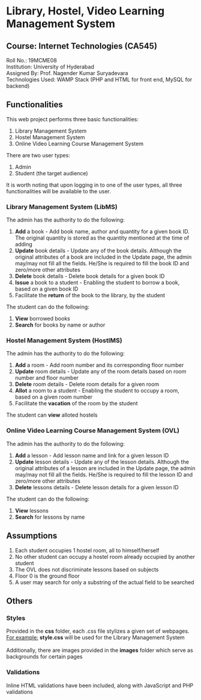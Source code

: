 # Library, Hostel, Video Learning Management System
## Course: Internet Technologies (CA545)

Roll No.: 19MCME08<br>
Institution: University of Hyderabad<br>
Assigned By: Prof. Nagender Kumar Suryadevara<br>
Technologies Used: WAMP Stack (PHP and HTML for front end, MySQL for backend)

## Functionalities
This web project performs three basic functionalities:
1. Library Management System
2. Hostel Management System
3. Online Video Learning Course Management System

There are two user types:
1. Admin
2. Student (the target audience)

It is worth noting that upon logging in to one of the user types, all three functionalities will be available to the user.

### Library Management System (LibMS)
The admin has the authority to do the following:
1. **Add** a book - Add book name, author and quantity for a given book ID. The original quantity is stored as the quantity mentioned at the time of adding
2. **Update** book details - Update any of the book details. Although the original attributes of a book are included in the Update page, the admin may/may not fill all the fields. He/She is required to fill the book ID and zero/more other attributes
3. **Delete** book details - Delete book details for a given book ID
4. **Issue** a book to a student - Enabling the student to borrow a book, based on a given book ID
5. Facilitate the **return** of the book to the library, by the student

The student can do the following:
1. **View** borrowed books
2. **Search** for books by name or author

### Hostel Management System (HostlMS)
The admin has the authority to do the following:
1. **Add** a room - Add room number and its corresponding floor number
2. **Update** room details - Update any of the room details based on room number and floor number
3. **Delete** room details - Delete room details for a given room
4. **Allot** a room to a student - Enabling the student to occupy a room, based on a given room number
5. Facilitate the **vacation** of the room by the student

The student can **view** alloted hostels

### Online Video Learning Course Management System (OVL)
The admin has the authority to do the following:
1. **Add** a lesson - Add lesson name and link for a given lesson ID
2. **Update** lesson details - Update any of the lesson details. Although the original attributes of a lesson are included in the Update page, the admin may/may not fill all the fields. He/She is required to fill the lesson ID and zero/more other attributes
3. **Delete** lessons details - Delete lesson details for a given lesson ID

The student can do the following:
1. **View** lessons
2. **Search** for lessons by name

## Assumptions
1. Each student occupies 1 hostel room, all to himself/herself
2. No other student can occupy a hostel room already occupied by another student
3. The OVL does not discriminate lessons based on subjects
4. Floor 0 is the ground floor
5. A user may search for only a substring of the actual field to be searched

## Others

### Styles
Provided in the **css** folder, each .css file stylizes a given set of webpages.<br>
<ins>For example:</ins> **style.css** will be used for the Library Management System<br><br>
Additionally, there are images provided in the **images** folder which serve as backgrounds for certain pages

### Validations
Inline HTML validations have been included, along with JavaScript and PHP validations
